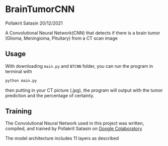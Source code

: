 # BrainTumorCNN
Pollakrit Satasin 20/12/2021

A Convolutional Neural Network(CNN) that detects if there is a brain tumor (Glioma, Meningioma, Pituitary) from a CT scan image

## Usage
With downloading `main.py` and `BTCNN` folder, you can run the program in terminal with 
```bash
python main.py
```
then putting in your CT picture (.jpg), the program will output with the tumor prediction and the percentage of certainty.

## Training
The Convolutional Neural Network used in this project was written, compiled, and trained by Pollakrit Satasin on [Google Colaboratory](https://colab.research.google.com/)

The model architecture includes 11 layers as described

